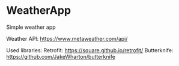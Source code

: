# WeatherApp
Simple weather app

Weather API:
https://www.metaweather.com/api/

Used libraries:
Retrofit: https://square.github.io/retrofit/
Butterknife: https://github.com/JakeWharton/butterknife
